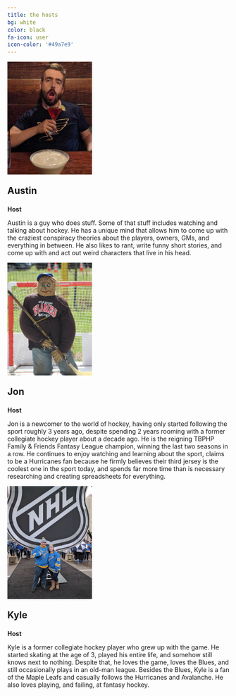 ```yaml
---
title: the hosts
bg: white
color: black
fa-icon: user
icon-color: '#49a7e9'
---
```


<style>  
  .host-name {
    font-weight: bold;
    font-size: 150% !important;
  }
  
  .host-title {
    font-weight: bold;
  }
</style>

<div class="container shadow min-vh-100 py-2">
    <div class="row">
        <div class="col-md-4">
            <div class="text-center"><img src="/img/austin.jpg" width="192" alt="Austin's Picture"></div>
            <p class="host-name text-center">Austin</p>
            <p class="host-title text-center">Host</p>
            <p class="text-left">
                Austin is a guy who does stuff. Some of that stuff includes watching and talking about hockey. He has a unique mind that allows him to come up with the craziest conspiracy theories about the players, owners, GMs, and everything in between. He also likes to rant, write funny short stories, and come up with and act out weird characters that live in his head.
            </p>
        </div>
        <div class="col-md-4">
            <div class="text-center"><img src="/img/jon.png" width="192" alt="Jon's picture"></div>
            <p class="host-name text-center">Jon</p>
            <p class="host-title text-center">Host</p>
            <p>
                Jon is a newcomer to the world of hockey, having only started following the sport roughly 3 years ago, despite spending 2 years rooming with a former collegiate hockey player about a decade ago. He is the reigning TBPHP Family & Friends Fantasy League champion, winning the last two seasons in a row. He continues to enjoy watching and learning about the sport, claims to be a Hurricanes fan because he firmly believes their third jersey is the coolest one in the sport today, and spends far more time than is necessary researching and creating spreadsheets for everything.
            </p>
        </div>
        <div class="col-md-4">
            <div class="text-center"><img src="/img/kyle.jpg" width="192" alt="Kyle's Picture"></div>
            <p class="host-name text-center">Kyle</p>
            <p class="host-title text-center">Host</p>
            <p>
                Kyle is a former collegiate hockey player who grew up with the game. He started skating at the age of 3, played his entire life, and somehow still knows next to nothing. Despite that, he loves the game, loves the Blues, and still occasionally plays in an old-man league. Besides the Blues, Kyle is a fan of the Maple Leafs and casually follows the Hurricanes and Avalanche. He also loves playing, and failing, at fantasy hockey.
            </p>
        </div>
    </div>
</div>
